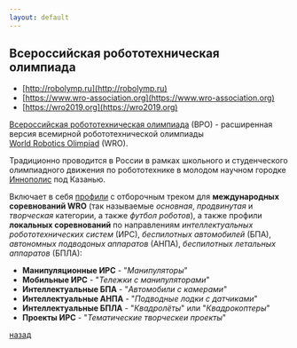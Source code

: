 ```yaml
---
layout: default
---
```


## Всероссийская робототехническая олимпиада

* [http://robolymp.ru](http://robolymp.ru)
* [https://www.wro-association.org](https://www.wro-association.org)
* [https://wro2019.org](https://wro2019.org)

[Всероссийская робототехническая олимпиада](http://robolymp.ru) (ВРО) -
расширенная версия всемирной робототехнической олимпиады<br>
[World Robotics Olimpiad](https://www.wro-association.org) (WRO).

Традиционно проводится в России в рамках школьного и студенческого олимпиадного движения по робототехнике
в молодом научном городке [Иннополис](http://www.innopolis.com/) под Казанью.

Включает в себя [профили](http://robolymp.ru/season-2019/profiles/)
с отборочным треком для **международных соревнований WRO** (так называемые *основная*,
*продвинутая* и *творческая* категории, а также *футбол роботов*), а также профили 
**локальных соревнований** по направлениям *интеллектуальных робототехнических систем*
(ИРС), *беспилотных автомобилей* (БПА), *автономных подводоных аппаратов* (АНПА),
*беспилотных летальных аппаратов* (БПЛА):

* **Манипуляционные ИРС** - "*Манипуляторы*"
* **Мобильные ИРС** - "*Тележки с манипуляторами*"
* **Интеллектуальные БПА** - "*Автомобили с камерами*"
* **Интеллектуальные АНПА** - "*Подводные лодки с датчиками*"
* **Интеллектуальные БПЛА** - "*Квадролёты*" или "*Квадрокоптеры*"
* **Проекты ИРС** - "*Тематические творческеи проекты*"

[назад](resources)
